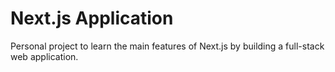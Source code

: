 # Next.js Application
 Personal project to learn the main features of Next.js by building a full-stack web application.
